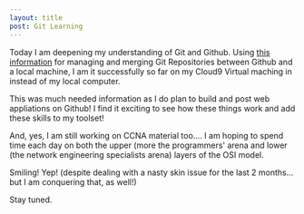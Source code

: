 ```yaml
---
layout: title
post: Git Learning
---
```


Today I am deepening my understanding of Git and Github. Using [this information](https://github.com/learn-co-students/git-remote-code-along-v-000) for managing and merging Git Repositories between Github and 
a local machine, I am it successfully so far on my Cloud9 Virtual maching in instead of my local computer.

This was much needed information as I do plan to build and post web appliations on Github! I find it exciting to see how these things work and 
add these skills to my toolset!

And, yes, I am still working on CCNA material too.... I am hoping to spend time each day on both the upper (more the programmers' arena and 
lower (the network engineering specialists arena) layers of the OSI model.

Smiling! Yep! (despite dealing with a nasty skin issue for the last 2 months... but I am conquering that, as well!)

Stay tuned.
